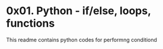# 0x01. Python - if/else, loops, functions
This readme contains python codes for performng conditiond
